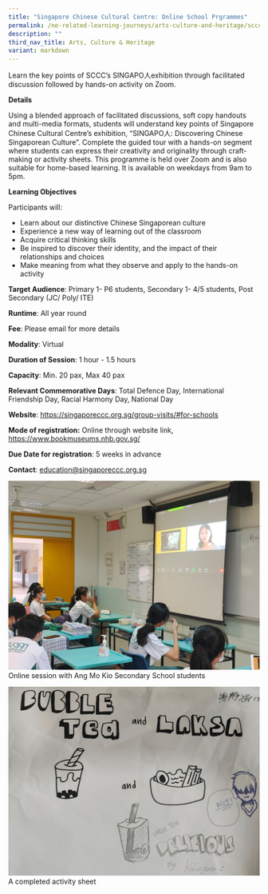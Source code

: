 ```yaml
---
title: "Singapore Chinese Cultural Centre: Online School Prgrammes"
permalink: /ne-related-learning-journeys/arts-culture-and-heritage/sccc-online-school-programme/
description: ""
third_nav_title: Arts, Culture & Heritage
variant: markdown
---
```

Learn the key points of SCCC’s SINGAPO人exhibition through facilitated discussion followed by hands-on activity on Zoom.

**Details**

Using a blended approach of facilitated discussions, soft copy handouts and multi-media formats, students will understand key points of Singapore Chinese Cultural Centre’s exhibition, “SINGAPO人: Discovering Chinese Singaporean Culture”.   Complete the guided tour with a hands-on segment where students can express their creativity and originality through craft-making or activity sheets.  This programme is held over Zoom and is also suitable for home-based learning. It is available on weekdays from 9am to 5pm.

**Learning Objectives**

Participants will:
* Learn about our distinctive Chinese Singaporean culture
* Experience a new way of learning out of the classroom
* Acquire critical thinking skills
* Be inspired to discover their identity, and the impact of their relationships and choices
* Make meaning from what they observe and apply to the hands-on activity

**Target Audience**: Primary 1- P6 students, Secondary 1- 4/5 students, Post Secondary (JC/ Poly/ ITE)

**Runtime**: All year round

**Fee**: Please email for more details

**Modality**: Virtual

**Duration of Session**: 1 hour - 1.5 hours

**Capacity**: Min. 20 pax, Max 40 pax 

**Relevant Commemorative Days**: Total Defence Day, International Friendship Day, Racial Harmony Day, National Day

**Website**: https://singaporeccc.org.sg/group-visits/#for-schools

**Mode of registration:** Online through website link, https://www.bookmuseums.nhb.gov.sg/

**Due Date for registration**: 5 weeks in advance

**Contact**: education@singaporeccc.org.sg

![](/images/Online_session_with_Ang_Mo_Kio_Secondary_School_studentsE.jpg)
Online session with Ang Mo Kio Secondary School students

![](/images/A_completed_activity_sheet_E.jpg)
A completed activity sheet